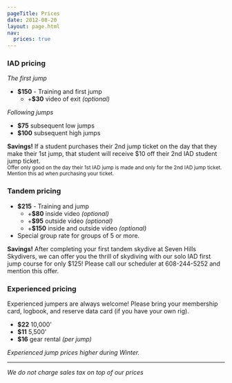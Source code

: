 ```yaml
---
pageTitle: Prices
date: 2012-08-20
layout: page.html
nav:
  prices: true
---
```


### IAD pricing

*The first jump*

 * **$150** - Training and first jump
   * +**$30** video of exit *(optional)*

*Following jumps*

 * **$75** subsequent low jumps
 * **$100** subsequent high jumps

<div class="note"><strong>Savings!</strong> If a student purchases their 2nd jump ticket on the day that they make their 1st jump, that student will receive $10 off their 2nd IAD student jump ticket. 
<br><small>Offer only good on the day their 1st IAD jump is made and only for the 2nd IAD jump ticket. Mention this ad when purchasing your ticket.</small>
</div>

### Tandem pricing

 * **$215** - Training and jump
   * +**$80** inside video *(optional)*
   * +**$95** outside video *(optional)*
   * +**$150** inside and outside video *(optional)*
 * Special group rate for groups of 5 or more.

<div class="note"><strong>Savings!</strong> After completing your first tandem skydive at Seven Hills Skydivers, we can offer you the thrill of skydiving with our solo IAD first jump course for only $125! Please call our scheduler at 608-244-5252 and mention this offer.
</div>

### Experienced pricing

Experienced jumpers are always welcome! Please bring your membership card, logbook, and reserve data card (if you have your own rig).

 * **$22** 10,000'
 * **$11** 5,500'
 * **$16** gear rental *(per jump)*

*Experienced jump prices higher during Winter.*

----

*We do not charge sales tax on top of our prices*